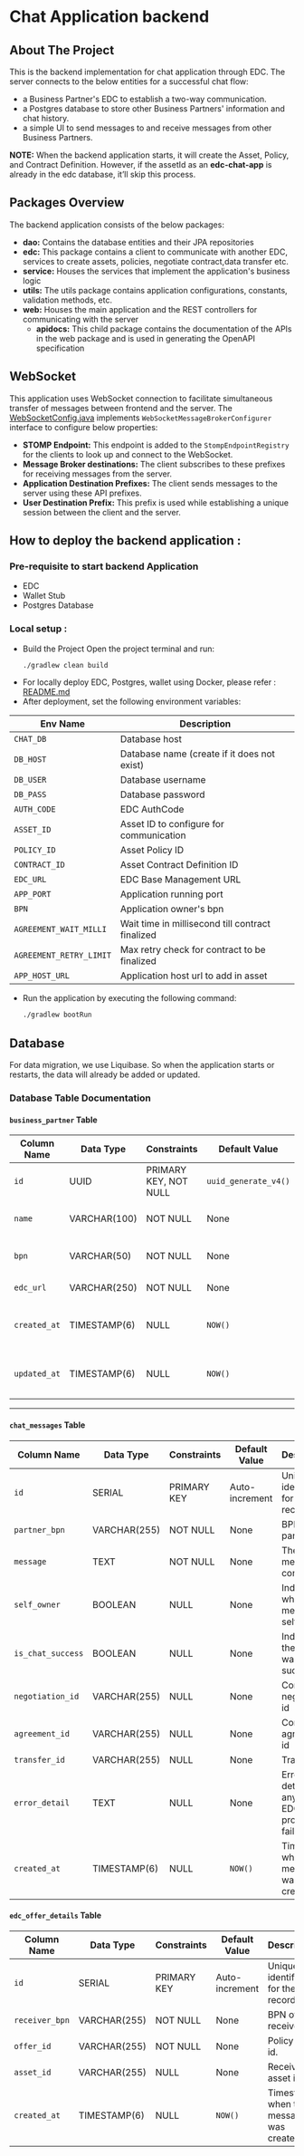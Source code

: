 # Chat Application backend

## About The Project

This is the backend implementation for chat application through EDC. The server connects to the below entities for a
successful chat flow:

- a Business Partner's EDC to establish a two-way communication.
- a Postgres database to store other Business Partners' information and chat history.
- a simple UI to send messages to and receive messages from other Business Partners.

**NOTE:** When the backend application starts, it will create the Asset, Policy, and Contract Definition. However, if
the assetId as an **edc-chat-app** is already in the edc database, it’ll skip this process.

## Packages Overview

The backend application consists of the below packages:

- **dao:** Contains the database entities and their JPA repositories
- **edc:** This package contains a client to communicate with another EDC, services to create assets, policies,
  negotiate contract,data transfer etc.
- **service:** Houses the services that implement the application's business logic
- **utils:** The utils package contains application configurations, constants, validation methods, etc.
- **web:** Houses the main application and the REST controllers for communicating with the server
    - **apidocs:** This child package contains the documentation of the APIs in the web package and is used in
      generating the OpenAPI specification

## WebSocket

This application uses WebSocket connection to facilitate simultaneous transfer of messages between frontend and the
server. The [WebSocketConfig.java](src/main/java/com/smartsense/chat/config/WebSocketConfig.java) implements
`WebSocketMessageBrokerConfigurer` interface to configure below properties:

- **STOMP Endpoint:** This endpoint is added to the `StompEndpointRegistry` for the clients to look up and connect to
  the WebSocket.
- **Message Broker destinations:** The client subscribes to these prefixes for receiving messages from the server.
- **Application Destination Prefixes:** The client sends messages to the server using these API prefixes.
- **User Destination Prefix:** This prefix is used while establishing a unique session between the client and the
  server.

## How to deploy the backend application :

### Pre-requisite to start backend Application

- EDC
- Wallet Stub
- Postgres Database

### Local setup :

- Build the Project
  Open the project terminal and run:
   ```bash
   ./gradlew clean build
- For locally deploy EDC, Postgres, wallet using Docker, please refer : [README.md](deployment/README.md)
- After deployment, set the following environment variables:

| **Env Name**            | **Description**                                  |
|-------------------------|--------------------------------------------------|
| `CHAT_DB`               | Database host                                    |
| `DB_HOST`               | Database name (create if it does not exist)      |
| `DB_USER`               | Database username                                |
| `DB_PASS`               | Database password                                |
| `AUTH_CODE`             | EDC AuthCode                                     |
| `ASSET_ID`              | Asset ID to configure for communication          |
| `POLICY_ID`             | Asset Policy ID                                  |
| `CONTRACT_ID`           | Asset Contract Definition ID                     |
| `EDC_URL`               | EDC Base Management URL                          |
| `APP_PORT`              | Application running port                         |       
| `BPN`                   | Application owner's bpn                          |
| `AGREEMENT_WAIT_MILLI`  | Wait time in millisecond till contract finalized |
| `AGREEMENT_RETRY_LIMIT` | Max retry check for contract to be finalized     |
| `APP_HOST_URL`          | Application host url to add in asset             |

- Run the application by executing the following command:
   ```bash
   ./gradlew bootRun

## Database

For data migration, we use Liquibase. So when the application starts or restarts, the data will already be added or
updated.

### Database Table Documentation

#### `business_partner` Table

| **Column Name** | **Data Type** | **Constraints**       | **Default Value**    | **Description**                             |
|-----------------|---------------|-----------------------|----------------------|---------------------------------------------|
| `id`            | UUID          | PRIMARY KEY, NOT NULL | `uuid_generate_v4()` | Unique identifier for the record.           |
| `name`          | VARCHAR(100)  | NOT NULL              | None                 | Name of the business partner.               |
| `bpn`           | VARCHAR(50)   | NOT NULL              | None                 | Business Partner Number.                    |
| `edc_url`       | VARCHAR(250)  | NOT NULL              | None                 | URL for EDC communication.                  |
| `created_at`    | TIMESTAMP(6)  | NULL                  | `NOW()`              | Timestamp when the record was created.      |
| `updated_at`    | TIMESTAMP(6)  | NULL                  | `NOW()`              | Timestamp when the record was last updated. |

---

#### `chat_messages` Table

| **Column Name**   | **Data Type** | **Constraints** | **Default Value** | **Description**                               |
|-------------------|---------------|-----------------|-------------------|-----------------------------------------------|
| `id`              | SERIAL        | PRIMARY KEY     | Auto-increment    | Unique identifier for the record              |
| `partner_bpn`     | VARCHAR(255)  | NOT NULL        | None              | BPN of the partner                            |
| `message`         | TEXT          | NOT NULL        | None              | The chat message content                      |
| `self_owner`      | BOOLEAN       | NULL            | None              | Indicates whether the message is self-owned   |
| `is_chat_success` | BOOLEAN       | NULL            | None              | Indicates if the chat was successful          |
| `negotiation_id`  | VARCHAR(255)  | NULL            | None              | Contract negotiation id                       |
| `agreement_id`    | VARCHAR(255)  | NULL            | None              | Contract agreement id                         |
| `transfer_id`     | VARCHAR(255)  | NULL            | None              | Transfer id                                   |
| `error_detail`    | TEXT          | NULL            | None              | Error details if any of the EDC process fails |
| `created_at`      | TIMESTAMP(6)  | NULL            | `NOW()`           | Timestamp when the message was created        |

#### `edc_offer_details` Table

| **Column Name** | **Data Type** | **Constraints** | **Default Value** | **Description**                         |
|-----------------|---------------|-----------------|-------------------|-----------------------------------------|
| `id`            | SERIAL        | PRIMARY KEY     | Auto-increment    | Unique identifier for the record.       |
| `receiver_bpn`  | VARCHAR(255)  | NOT NULL        | None              | BPN of the receiver.                    |
| `offer_id`      | VARCHAR(255)  | NOT NULL        | None              | Policy offer id.                        |
| `asset_id`      | VARCHAR(255)  | NULL            | None              | Receiver's asset id.                    |
| `created_at`    | TIMESTAMP(6)  | NULL            | `NOW()`           | Timestamp when the message was created. |
